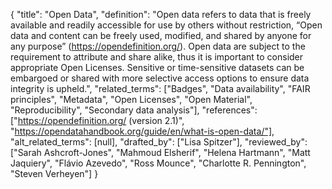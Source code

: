 {
    "title": "Open Data",
    "definition": "Open data refers to data that is freely available and readily accessible for use by others without restriction, “Open data and content can be freely used, modified, and shared by anyone for any purpose” (https://opendefinition.org/). Open data are subject to the requirement to attribute and share alike, thus it is important to consider appropriate Open Licenses. Sensitive or time-sensitive datasets can be embargoed or shared with more selective access options to ensure data integrity is upheld.",
    "related_terms": ["Badges", "Data availability", "FAIR principles", "Metadata", "Open Licenses", "Open Material", "Reproducibility", "Secondary data analysis"],
    "references": ["https://opendefinition.org/ (version 2.1)", "https://opendatahandbook.org/guide/en/what-is-open-data/"],
    "alt_related_terms": [null],
    "drafted_by": ["Lisa Spitzer"],
    "reviewed_by": ["Sarah Ashcroft-Jones", "Mahmoud Elsherif", "Helena Hartmann", "Matt Jaquiery", "Flávio Azevedo", "Ross Mounce", "Charlotte R. Pennington", "Steven Verheyen"]
  }
